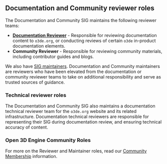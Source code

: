 ## Documentation and Community reviewer roles

The Documentation and Community SIG maintains the following reviewer teams:

* [**Documentation Reviewer**](https://github.com/orgs/o3de/teams/docs-reviewers) - Responsible for reviewing documentation content to `o3de.org`, or conducting reviews of certain `o3de` in-product documentation elements.
* **Community Reviewer** - Responsible for reviewing community materials, including contributor guides and blogs.

We also have [SIG maintainers](https://github.com/o3de/o3de/discussions). Documentation and Community maintainers are reviewers who have been elevated from the documentation or community reviewer teams to take on additional responsibility and serve as trusted sources of guidance.

### Technical reviewer roles

The Documentation and Community SIG also maintains a documentation technical reviewer team for the `o3de.org` website and its related infrastructure. Documentation technical reviewers are responsible for representing their SIG during documentation review, and ensuring technical accuracy of content.

### Open 3D Engine Community Roles

For more on the Reviewer and Maintainer roles, read our [Community Membership](https://github.com/o3de/community/blob/main/community-membership.md) information. 
